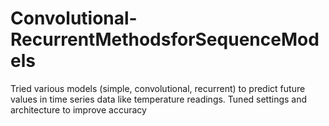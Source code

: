 # Convolutional-RecurrentMethodsforSequenceModels
Tried various models (simple, convolutional, recurrent) to predict future values in time series data like temperature readings. Tuned settings and architecture to improve accuracy
